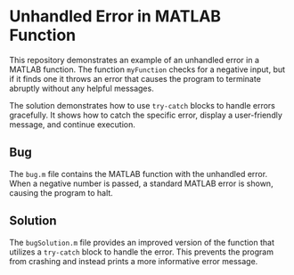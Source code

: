 # Unhandled Error in MATLAB Function

This repository demonstrates an example of an unhandled error in a MATLAB function. The function `myFunction` checks for a negative input, but if it finds one it throws an error that causes the program to terminate abruptly without any helpful messages.

The solution demonstrates how to use `try-catch` blocks to handle errors gracefully.  It shows how to catch the specific error, display a user-friendly message, and continue execution.

## Bug

The `bug.m` file contains the MATLAB function with the unhandled error. When a negative number is passed, a standard MATLAB error is shown, causing the program to halt. 

## Solution

The `bugSolution.m` file provides an improved version of the function that utilizes a `try-catch` block to handle the error. This prevents the program from crashing and instead prints a more informative error message.